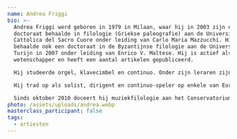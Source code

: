 ```yaml
---
name: Andrea Friggi
bio: >-
  Andrea Friggi werd geboren in 1979 in Milaan, waar hij in 2003 zijn eerste
  doctoraat behaalde in filologie (Griekse paleografie) aan de Università
  Cattolica del Sacro Cuore onder leiding van Carlo Maria Mazzucchi. Hij
  behaalde ook een doctoraat in de Byzantijnse filologie aan de Universiteit van
  Turijn in 2007 onder leiding van Enrico V. Maltese. Hij is actief als
  wetenschapper en heeft een aantal artikelen gepubliceerd.

  Hij studeerde orgel, klavecimbel en continuo. Onder zijn leraren zijn Edoardo Bellotti en Stefano Demicheli. Hij volgde ook masterclasses bij René Clemencic en Luigi F. Tagliavini. In 2007 verhuisde hij naar Nederland om te studeren bij Menno van Delft aan het Conservatorium van Amsterdam, waar hij afstudeerde in 2011. Na zijn BA-eindexamen vervolgde hij zijn studie in Amsterdam bij Bob van Asperen en Richard Egarr en behaalde een Master in Basso Continuo in 2013 bij docent Thérèse de Goede.

  Hij trad op als solist, dirigent en continuo-speler op enkele van Europa's grootste podia met verschillende ensembles, waaronder Dolce & Tempesta, Stile Galante, I Piccoli Olandesi. Hij maakte opnames voor Fuga Libera, Pan Classics en Glossa. In 2010 richtte hij, samen met blokfluitiste Anna Stegmann, zijn eigen groep op, Ensemble Odyssee. Met dit ensemble won hij in 2011 de derde prijs op het Van Wassenaer concours. In hetzelfde jaar ontving hij de prestigieuze Huygensbeurs van de Nederlandse overheid.

  Sinds oktober 2010 doceert hij muziekfilologie aan het Conservatorium van Amsterdam. Van 2000 tot 2005 was hij organist van de kerk van S. Giuseppe e S. Marcellina en van 2003 tot 2007 van de kerk van S. Angela Merici in Milaan.
photo: /assets/uploads/andrea.webp
masterclass_participant: false
tags:
  - artiesten
---
```

